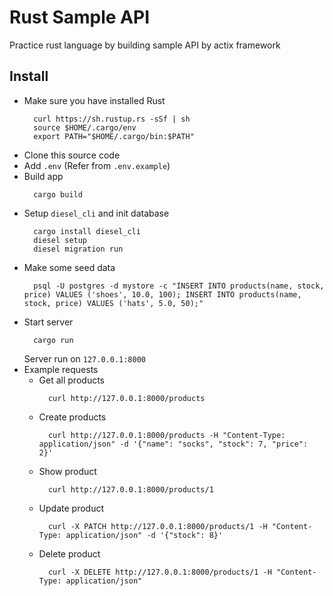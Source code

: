 # Rust Sample API
Practice rust language by building sample API by actix framework

## Install
* Make sure you have installed Rust
  ```
    curl https://sh.rustup.rs -sSf | sh
    source $HOME/.cargo/env
    export PATH="$HOME/.cargo/bin:$PATH"
  ```
* Clone this source code
* Add `.env` (Refer from `.env.example`)
* Build app
  ```
    cargo build
  ```
* Setup `diesel_cli` and init database
  ```
    cargo install diesel_cli
    diesel setup
    diesel migration run
  ```
* Make some seed data
  ```
    psql -U postgres -d mystore -c "INSERT INTO products(name, stock, price) VALUES ('shoes', 10.0, 100); INSERT INTO products(name, stock, price) VALUES ('hats', 5.0, 50);"
  ```
* Start server
  ```
    cargo run
  ```
  Server run on `127.0.0.1:8000`
* Example requests
  - Get all products
    ```
      curl http://127.0.0.1:8000/products
    ```
  - Create products
    ```
      curl http://127.0.0.1:8000/products -H "Content-Type: application/json" -d '{"name": "socks", "stock": 7, "price": 2}'
    ```
  - Show product
    ```
      curl http://127.0.0.1:8000/products/1
    ```
  - Update product
    ```
      curl -X PATCH http://127.0.0.1:8000/products/1 -H "Content-Type: application/json" -d '{"stock": 8}'
    ```
  - Delete product
    ```
      curl -X DELETE http://127.0.0.1:8000/products/1 -H "Content-Type: application/json"
    ```
